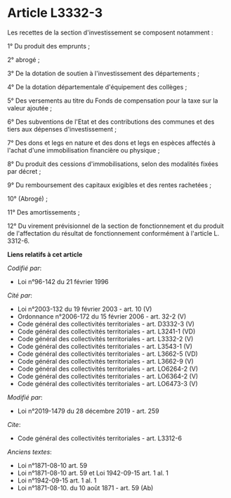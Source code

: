 # Article L3332-3

Les recettes de la section d'investissement se composent notamment :

1° Du produit des emprunts ;

2° abrogé ;

3° De la dotation de soutien à l'investissement des départements ;

4° De la dotation départementale d'équipement des collèges ;

5° Des versements au titre du Fonds de compensation pour la taxe sur la valeur ajoutée ;

6° Des subventions de l'Etat et des contributions des communes et des tiers aux dépenses d'investissement ;

7° Des dons et legs en nature et des dons et legs en espèces affectés à l'achat d'une immobilisation financière ou physique ;

8° Du produit des cessions d'immobilisations, selon des modalités fixées par décret ;

9° Du remboursement des capitaux exigibles et des rentes rachetées ;

10° (Abrogé) ;

11° Des amortissements ;

12° Du virement prévisionnel de la section de fonctionnement et du produit de l'affectation du résultat de fonctionnement
conformément à l'article L. 3312-6.

**Liens relatifs à cet article**

_Codifié par_:

  - Loi n°96-142 du 21 février 1996

_Cité par_:

  - Loi n°2003-132 du 19 février 2003 - art. 10 (V)
  - Ordonnance n°2006-172 du 15 février 2006 - art. 32-2 (V)
  - Code général des collectivités territoriales - art. D3332-3 (V)
  - Code général des collectivités territoriales - art. L3241-1 (VD)
  - Code général des collectivités territoriales - art. L3332-2 (V)
  - Code général des collectivités territoriales - art. L3543-1 (V)
  - Code général des collectivités territoriales - art. L3662-5 (VD)
  - Code général des collectivités territoriales - art. L3662-9 (V)
  - Code général des collectivités territoriales - art. LO6264-2 (V)
  - Code général des collectivités territoriales - art. LO6364-2 (V)
  - Code général des collectivités territoriales - art. LO6473-3 (V)

_Modifié par_:

  - Loi n°2019-1479 du 28 décembre 2019 - art. 259

_Cite_:

  - Code général des collectivités territoriales - art. L3312-6

_Anciens textes_:

  - Loi n°1871-08-10 art. 59
  - Loi n°1871-08-10 art. 59 et Loi 1942-09-15 art. 1 al. 1
  - Loi n°1942-09-15 art. 1 al. 1
  - Loi n°1871-08-10. du 10 août 1871 - art. 59 (Ab)
